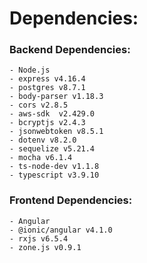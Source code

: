 # Dependencies:

### Backend Dependencies:

```
- Node.js
- express v4.16.4
- postgres v8.7.1
- body-parser v1.18.3
- cors v2.8.5
- aws-sdk  v2.429.0
- bcryptjs v2.4.3
- jsonwebtoken v8.5.1
- dotenv v8.2.0
- sequelize v5.21.4
- mocha v6.1.4
- ts-node-dev v1.1.8
- typescript v3.9.10
```

### Frontend Dependencies:

```
- Angular
- @ionic/angular v4.1.0
- rxjs v6.5.4
- zone.js v0.9.1
```
